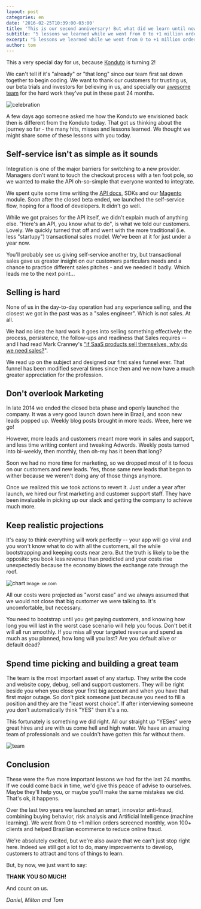 ```yaml
---
layout: post
categories: en
date: '2016-02-25T10:39:00-03:00'
title: 'This is our second anniversary! But what did we learn until now?'
subtitle: "5 lessons we learned while we went from 0 to +1 million orders screened monthly"
excerpt: "5 lessons we learned while we went from 0 to +1 million orders screened monthly"
author: tom
---
```

This a very special day for us, because [Konduto](https://www.konduto.com/?utm_source=konduto&utm_medium=blog-en&utm_campaign=conteudo-2a) is turning 2!

We can't tell if it's "already" or "that long" since our team first sat down together to begin coding. We want to thank our customers for trusting us, our beta trials and investors for believing in us, and specially our [awesome team](https://www.konduto.com/pt/about/?utm_source=konduto&utm_medium=blog-en&utm_campaign=conteudo-2a) for the hard work they've put in these past 24 months.

![celebration](/images/160225-celebrate.gif)

A few days ago someone asked me how the Konduto we envisioned back then is different from the Konduto today. That got us thinking about the journey so far - the many hits, misses and lessons learned. We thought we might share some of these lessons with you today.

## Self-service isn't as simple as it sounds

Integration is one of the major barriers for switching to a new provider. Managers don't want to touch the checkout process with a ten foot pole, so we wanted to make the API oh-so-simple that everyone wanted to integrate. 

We spent quite some time writing the [API docs](http://docs.konduto.com/?utm_source=konduto&utm_medium=blog-en&utm_campaign=conteudo-2a), SDKs and our [Magento](https://www.magentocommerce.com/magento-connect/konduto-fraud-detection-service.html) module. Soon after the closed beta ended, we launched the self-service flow, hoping for a flood of developers. It didn't go well.

While we got praises for the API itself, we didn't explain much of anything else. "Here's an API, you know what to do", is what we told our customers. Lovely. We quickly turned that off and went with the more traditional (i.e. less "startupy") transactional sales model. We've been at it for just under a year now.

You'll probably see us giving self-service another try, but transactional sales gave us greater insight on our customers particulars needs and a chance to practice different sales pitches - and we needed it badly. Which leads me to the next point...

## Selling is hard

None of us in the day-to-day operation had any experience selling, and the closest we got in the past was as a "sales engineer". Which is not sales. At all.

We had no idea the hard work it goes into selling something effectively: the process, persistence, the follow-ups and readiness that Sales requires -- and I had read Mark Cranney's ["if SaaS products sell themselves, why do we need sales?]((http://a16z.com/2014/05/30/selling-saas-products-dont-sell-themselves/))".

We read up on the subject and designed our first sales funnel ever. That funnel has been modified several times since then and we now have a much greater appreciation for the profession.

## Don't overlook Marketing 

In late 2014 we ended the closed beta phase and openly launched the company. It was a very good launch down here in Brazil, and soon new leads popped up. Weekly blog posts brought in more leads. Weee, here we go!

However, more leads and customers meant more work in sales and support, and less time writing content and tweaking Adwords. Weekly posts turned into bi-weekly, then monthly, then oh-my has it been that long?

Soon we had no more time for marketing, so we dropped most of it to focus on our customers and new leads. Yes, those same new leads that began to wither because we weren't doing any of those things anymore.

Once we realized this we took actions to revert it. Just under a year after launch, we hired our first marketing and customer support staff. They have been invaluable in picking up our slack and getting the company to achieve much more.

## Keep realistic projections

It's easy to think everything will work perfectly -- your app will go viral and you won't know what to do with all the customers, all the while bootstrapping and keeping costs near zero. But the truth is likely to be the opposite: you book less revenue than predicted and your costs rise unexpectedly because the economy blows the exchange rate through the roof.

![chart](/images/160225-brl-usd-chart.PNG)
<small>Image: xe.com</small>

All our costs were projected as "worst case" and we always assumed that we would not close that big customer we were talking to. It's uncomfortable, but necessary.

You need to bootstrap until you get paying customers, and knowing how long you will last in the worst case scenario will help you focus. Don't bet it will all run smoothly. If you miss all your targeted revenue and spend as much as you planned, how long will you last? Are you default alive or default dead?

## Spend time picking and building a great team

The team is the most important asset of any startup. They write the code and website copy, debug, sell and support customers. They will be right beside you when you close your first big account and when you have that first major outage. So don't pick someone just because you need to fill a position and they are the "least worst choice". If after interviewing someone you don't automatically think "YES" then it's a no. 

This fortunately is something we did right. All our straight up "YESes" were great hires and are with us come hell and high water. We have an amazing team of professionals and we couldn't have gotten this far without them.

![team](/images/160225-team-kdt.png)

## Conclusion

These were the five more important lessons we had for the last 24 months. If we could come back in time, we'd give this peace of advise to ourselves. Maybe they'll help you, or maybe you'll make the same mistakes we did. That's ok, it happens. 

Over the last two years we launched an smart, innovator anti-fraud, combining buying behavior, risk analysis and Artificial Intelligence (machine learning). We went from 0 to +1 million orders screened monthly, won 100+ clients and helped Brazilian ecommerce to reduce online fraud. 

We're absolutely excited, but we're also aware that we can't just stop right here. Indeed we still got a lot to do, many improvements to develop, customers to attract and tons of things to learn. 

But, by now, we just want to say: 

**THANK YOU SO MUCH!**

And count on us. 

*Daniel, Milton and Tom*



